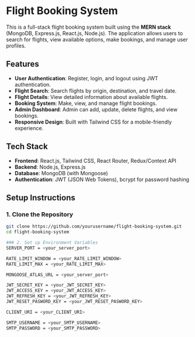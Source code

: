 # Flight Booking System

This is a full-stack flight booking system built using the **MERN stack** (MongoDB, Express.js, React.js, Node.js). The application allows users to search for flights, view available options, make bookings, and manage user profiles.

## Features

- **User Authentication**: Register, login, and logout using JWT authentication.
- **Flight Search**: Search flights by origin, destination, and travel date.
- **Flight Details**: View detailed information about available flights.
- **Booking System**: Make, view, and manage flight bookings.
- **Admin Dashboard**: Admin can add, update, delete flights, and view bookings.
- **Responsive Design**: Built with Tailwind CSS for a mobile-friendly experience.

## Tech Stack

- **Frontend**: React.js, Tailwind CSS, React Router, Redux/Context API
- **Backend**: Node.js, Express.js
- **Database**: MongoDB (with Mongoose)
- **Authentication**: JWT (JSON Web Tokens), bcrypt for password hashing

## Setup Instructions

### 1. Clone the Repository

```bash
git clone https://github.com/yourusername/flight-booking-system.git
cd flight-booking-system

### 2. Set up Environment Variables
SERVER_PORT = <your_server_port>

RATE_LIMIT_WINDOW = <your_RATE_LIMIT_WINDOW>
RATE_LIMIT_MAX = <your_RATE_LIMIT_MAX>

MONGOOSE_ATLAS_URL = <your_server_port>

JWT_SECRET_KEY = <your_JWT_SECRET_KEY>
JWT_ACCESS_KEY = <your_JWT_ACCESS_KEY>
JWT_REFRESH_KEY = <your_JWT_REFRESH_KEY>
JWT_RESET_PASWORD_KEY = <your_JWT_RESET_PASWORD_KEY>

CLIENT_URI = <your_CLIENT_URI>

SMTP_USERNAME = <your_SMTP_USERNAME>
SMTP_PASSWORD = <your_SMTP_PASSWORD>
```
